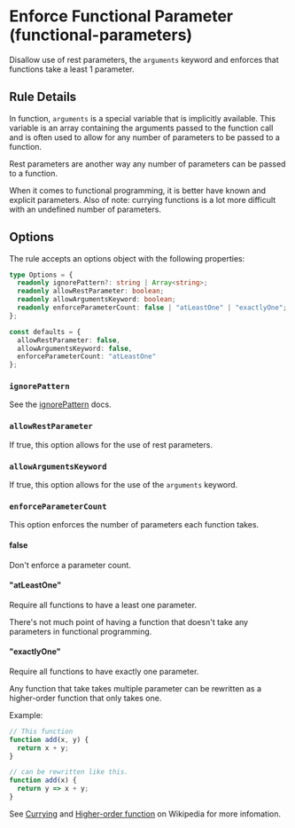 # Enforce Functional Parameter (functional-parameters)

Disallow use of rest parameters, the `arguments` keyword and enforces that functions take a least 1 parameter.

## Rule Details

In function, `arguments` is a special variable that is implicitly available.
This variable is an array containing the arguments passed to the function call and is often used to allow for any number of parameters to be passed to a function.

Rest parameters are another way any number of parameters can be passed to a function.

When it comes to functional programming, it is better have known and explicit parameters.
Also of note: currying functions is a lot more difficult with an undefined number of parameters.

## Options

The rule accepts an options object with the following properties:

```typescript
type Options = {
  readonly ignorePattern?: string | Array<string>;
  readonly allowRestParameter: boolean;
  readonly allowArgumentsKeyword: boolean;
  readonly enforceParameterCount: false | "atLeastOne" | "exactlyOne";
};

const defaults = {
  allowRestParameter: false,
  allowArgumentsKeyword: false,
  enforceParameterCount: "atLeastOne"
};
```

### `ignorePattern`

See the [ignorePattern](./options/ignore-pattern.md) docs.

### `allowRestParameter`

If true, this option allows for the use of rest parameters.

### `allowArgumentsKeyword`

If true, this option allows for the use of the `arguments` keyword.

### `enforceParameterCount`

This option enforces the number of parameters each function takes.

#### false

Don't enforce a parameter count.

#### "atLeastOne"

Require all functions to have a least one parameter.

There's not much point of having a function that doesn't take any parameters in functional programming.

#### "exactlyOne"

Require all functions to have exactly one parameter.

Any function that take takes multiple parameter can be rewritten as a higher-order function that only takes one.

Example:

```typescript
// This function
function add(x, y) {
  return x + y;
}

// can be rewritten like this.
function add(x) {
  return y => x + y;
}
```

See [Currying](https://en.wikipedia.org/wiki/Currying) and [Higher-order function](https://en.wikipedia.org/wiki/Higher-order_function) on Wikipedia for more infomation.
